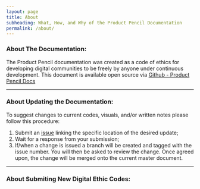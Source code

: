 ```yaml
---
layout: page
title: About
subheading: What, How, and Why of the Product Pencil Documentation
permalink: /about/
---
```


### About The Documentation:


The Product Pencil documentation was created as a code of ethics for developing digital communities to be freely by anyone under continuous development. This document is available open source via [Github - Product Pencil Docs](https://www.github.com/productpencil/docs)

---

### About Updating the Documentation:

To suggest changes to current codes, visuals, and/or written notes please follow this procedure:
1. Submit an [issue](https://www.github.com/productpencil/docs/issues) linking the specific location of the desired update;
2. Wait for a response from your submission; 
3. If/when a change is issued a branch will be created and tagged with the issue number. You will then be asked to review the change. Once agreed upon, the change will be merged onto the current master document. 

---

### About Submiting New Digital Ethic Codes:
